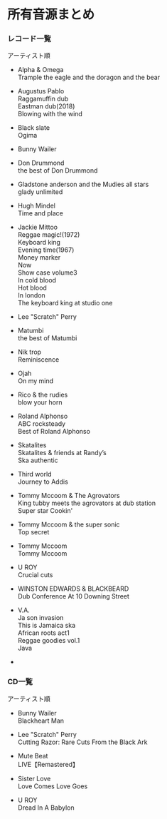 # 所有音源まとめ

### レコード一覧  
アーティスト順

* Alpha & Omega  
Trample the eagle and the doragon and the bear  

* Augustus Pablo  
Raggamuffin dub  
Eastman dub(2018)  
Blowing with the wind

* Black slate  
Ogima

* Bunny Wailer  

* Don Drummond  
the best of Don Drummond

* Gladstone anderson and the Mudies all stars  
glady unlimited

* Hugh Mindel  
Time and place

* Jackie Mittoo  
Reggae magic!(1972)  
Keyboard king  
Evening time(1967)  
Money marker  
Now  
Show case volume3  
In cold  blood  
Hot blood  
In london  
The keyboard king at studio one  

* Lee "Scratch" Perry  

* Matumbi  
the best of Matumbi

* Nik trop  
Reminiscence

* Ojah  
On my mind

* Rico & the rudies  
blow your horn

* Roland Alphonso  
ABC rocksteady  
Best of Roland Alphonso

* Skatalites  
Skatalites & friends at Randy’s  
Ska authentic

* Third world  
Journey to Addis

* Tommy Mccoom & The Agrovators  
King tubby meets the agrovators at dub station  
Super star
Cookin'

* Tommy Mccoom & the super sonic  
Top secret

* Tommy Mccoom  
Tommy Mccoom

* U ROY  
Crucial cuts

* WINSTON EDWARDS & BLACKBEARD  
Dub Conference At 10 Downing Street

* V.A.  
Ja son invasion  
This is Jamaica ska  
African roots act1  
Reggae goodies vol.1  
Java

*

### CD一覧
アーティスト順

* Bunny Wailer  
Blackheart Man

* Lee "Scratch" Perry  
Cutting Razor: Rare Cuts From the Black Ark

* Mute Beat  
LIVE【Remastered】

* Sister Love  
Love Comes Love Goes

* U ROY  
Dread In A Babylon
